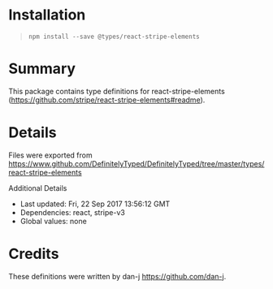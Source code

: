 # Installation
> `npm install --save @types/react-stripe-elements`

# Summary
This package contains type definitions for react-stripe-elements (https://github.com/stripe/react-stripe-elements#readme).

# Details
Files were exported from https://www.github.com/DefinitelyTyped/DefinitelyTyped/tree/master/types/react-stripe-elements

Additional Details
 * Last updated: Fri, 22 Sep 2017 13:56:12 GMT
 * Dependencies: react, stripe-v3
 * Global values: none

# Credits
These definitions were written by dan-j <https://github.com/dan-j>.
